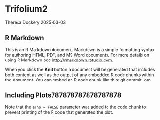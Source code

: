 Trifolium2
================
Theresa Dockery
2025-03-03

## R Markdown

This is an R Markdown document. Markdown is a simple formatting syntax
for authoring HTML, PDF, and MS Word documents. For more details on
using R Markdown see <http://rmarkdown.rstudio.com>.

When you click the **Knit** button a document will be generated that
includes both content as well as the output of any embedded R code
chunks within the document. You can embed an R code chunk like this: git
commit -am

## Including Plots787878787878787878

Note that the `echo = FALSE` parameter was added to the code chunk to
prevent printing of the R code that generated the plot.
